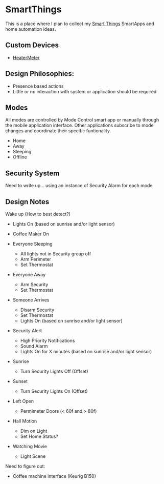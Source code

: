 SmartThings
===========
This is a place where I plan to collect my [Smart Things](http://www.smartthings.com/) SmartApps and home automation ideas.

## Custom Devices
- [HeaterMeter](https://github.com/MrMatt57/SmartThings/tree/master/DeviceTypes/HeaterMeter)

## Design Philosophies:
- Presence based actions
- Little or no interaction with system or application should be required

## Modes

All modes are controlled by Mode Control smart app or manually through the mobile application interface.  Other applications subscribe to mode changes and coordinate their specific funtionality.

  - Home
  - Away
  - Sleeping
  - Offline

## Security System

Need to write up... using an instance of Security Alarm for each mode


## Design Notes

Wake up (How to best detect?)
  - Lights On (based on sunrise and/or light sensor)
  - Coffee Maker On

- Everyone Sleeping
  - All lights not in Security group off
  - Arm Perimeter
  - Set Thermostat

- Everyone Away
  - Arm Security
  - Set Thermostat
  
- Someone Arrives
  - Disarm Security
  - Set Thermostat
  - Lights On (based on sunrise and/or light sensor)

- Security Alert
  - High Priority Notifications
  - Sound Alarm
  - Lights On for X minutes (based on sunrise and/or light sensor)

- Sunrise 
  - Turn Security Lights Off (Offset)

- Sunset
  - Turn Security Lights On (Offset)

- Left Open 
  - Permimeter Doors (< 60f and > 80f)

- Hall Motion
  - Dim on Light
  - Set Home Status?

- Watching Movie
  - Light Scene

Need to figure out:
- Coffee machine interface (Keurig B150)
  
